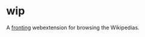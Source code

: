 # wip

A [fronting][1] webextension for browsing the Wikipedias.

[1]: https://en.wikipedia.org/wiki/Domain_fronting
